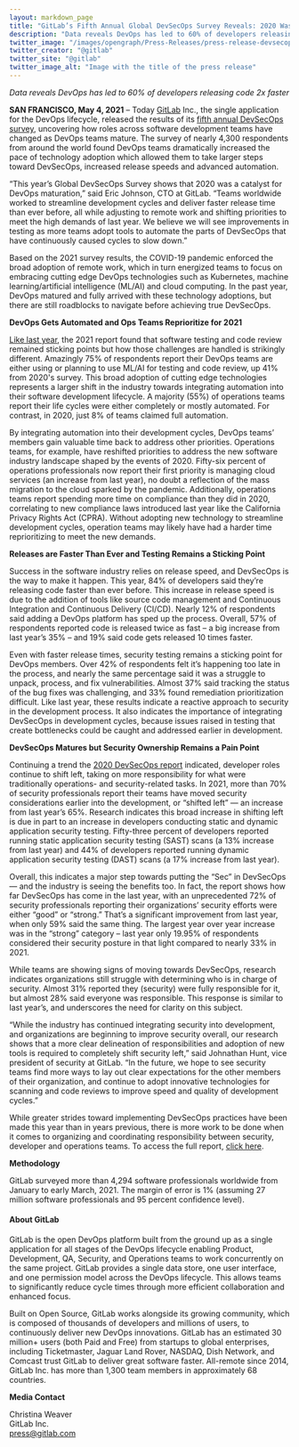 ```yaml
---
layout: markdown_page
title: "GitLab’s Fifth Annual Global DevSecOps Survey Reveals: 2020 Was Catalyst for DevOps Tool Adoption"
description: "Data reveals DevOps has led to 60% of developers releasing code 2x faster "
twitter_image: "/images/opengraph/Press-Releases/press-release-devsecops-survey-2021.png"
twitter_creator: "@gitlab"
twitter_site: "@gitlab"
twitter_image_alt: "Image with the title of the press release"
---
```


_Data reveals DevOps has led to 60% of developers releasing code 2x faster_

**SAN FRANCISCO, May 4, 2021** – Today [GitLab](http://www.gitlab.com/) Inc., the single application for the DevOps lifecycle, released the results of its [fifth annual DevSecOps survey](https://about.gitlab.com/developer-survey/), uncovering how roles across software development teams have changed as DevOps teams mature. The survey of nearly 4,300 respondents from around the world found DevOps teams dramatically increased the pace of technology adoption which allowed them to take larger steps toward DevSecOps, increased release speeds and advanced automation. 

“This year’s Global DevSecOps Survey shows that 2020 was a catalyst for DevOps maturation,” said Eric Johnson, CTO at GitLab. “Teams worldwide worked to streamline development cycles and deliver faster release time than ever before, all while adjusting to remote work and shifting priorities to meet the high demands of last year. We believe we will see improvements in testing as more teams adopt tools to automate the parts of DevSecOps that have continuously caused cycles to slow down.”

Based on the 2021 survey results, the COVID-19 pandemic enforced the broad adoption of remote work, which in turn energized teams to focus on embracing cutting edge DevOps technologies such as Kubernetes, machine learning/artificial intelligence (ML/AI) and cloud computing. In the past year, DevOps matured and fully arrived with these technology adoptions, but there are still roadblocks to navigate before achieving true DevSecOps. 

**DevOps Gets Automated and Ops Teams Reprioritize for 2021**

[Like last year](https://about.gitlab.com/press/releases/2020-05-18-gitlab-fourth-annual-devsecops-survey.html), the 2021 report found that software testing and code review remained sticking points but how those challenges are handled is strikingly different.  Amazingly 75% of respondents report their DevOps teams are either using or planning to use ML/AI for testing and code review, up 41% from 2020's survey. This broad adoption of cutting edge technologies represents a larger shift in the industry towards integrating automation into their software development lifecycle. A majority (55%) of operations teams report their life cycles were either completely or mostly automated. For contrast, in 2020, just 8% of teams claimed full automation. 

By integrating automation into their development cycles, DevOps teams’ members gain valuable time back to address other priorities. Operations teams, for example, have reshifted priorities to address the new software industry landscape shaped by the events of 2020. Fifty-six percent of operations professionals now report their first priority is managing cloud services (an increase from last year), no doubt a reflection of the mass migration to the cloud sparked by the pandemic. Additionally, operations teams report spending more time on compliance than they did in 2020, correlating to new compliance laws introduced last year like the California Privacy Rights Act (CPRA). Without adopting new technology to streamline development cycles, operation teams may likely have had a harder time reprioritizing to meet the new demands. 

**Releases are Faster Than Ever and Testing Remains a Sticking Point**

Success in the software industry relies on release speed, and DevSecOps is the way to make it happen. This year, 84% of developers said they’re releasing code faster than ever before. This increase in release speed is due to the addition of tools like source code management and Continuous Integration and Continuous Delivery (CI/CD). Nearly 12% of respondents said adding a DevOps platform has sped up the process. Overall, 57% of respondents reported code is released twice as fast – a big increase from last year’s 35% – and 19% said code gets released 10 times faster. 

Even with faster release times, security testing remains a sticking point for DevOps members. Over 42% of respondents felt it’s happening too late in the process, and nearly the same percentage said it was a struggle to unpack, process, and fix vulnerabilities. Almost 37% said tracking the status of the bug fixes was challenging, and 33% found remediation prioritization difficult. Like last year, these results indicate a reactive approach to security in the development process. It also indicates the importance of integrating DevSecOps in development cycles, because issues raised in testing that create bottlenecks could be caught and addressed earlier in development. 

**DevSecOps Matures but Security Ownership Remains a Pain Point**

Continuing a trend the [2020 DevSecOps report](https://about.gitlab.com/press/releases/2020-05-18-gitlab-fourth-annual-devsecops-survey.html) indicated, developer roles continue to shift left, taking on more responsibility for what were traditionally operations- and security-related tasks. In 2021, more than 70% of security professionals report their teams have moved security considerations earlier into the development, or “shifted left” — an increase from last year’s 65%. Research indicates this broad increase in shifting left is due in part to an increase in developers conducting static and dynamic application security testing. Fifty-three percent of developers reported running static application security testing (SAST) scans (a 13% increase from last year) and 44% of developers reported running dynamic application security testing (DAST) scans (a 17% increase from last year). 

Overall, this indicates a major step towards putting the “Sec” in DevSecOps — and the industry is seeing the benefits too. In fact, the report shows how far DevSecOps has come in the last year, with an unprecedented 72% of security professionals reporting their organizations’ security efforts were either “good” or “strong.” That’s a significant improvement from last year, when only 59% said the same thing. The largest year over year increase was in the “strong” category – last year only 19.95% of respondents considered their security posture in that light compared to nearly 33% in 2021. 

While teams are showing signs of moving towards DevSecOps, research indicates organizations still struggle with determining who is in charge of security. Almost 31% reported they (security) were fully responsible for it, but almost 28% said everyone was responsible. This response is similar to last year’s, and underscores the need for clarity on this subject. 

“While the industry has continued integrating security into development, and organizations are beginning to improve security overall, our research shows that a more clear delineation of responsibilities and adoption of new tools is required to completely shift security left,” said Johnathan Hunt, vice president of security at GitLab. “In the future, we hope to see security teams find more ways to lay out clear expectations for the other members of their organization, and continue to adopt innovative technologies for scanning and code reviews to improve speed and quality of development cycles.”

While greater strides toward implementing DevSecOps practices have been made this year than in years previous, there is more work to be done when it comes to organizing and coordinating responsibility between security, developer and operations teams. To access the full report, [click here](https://about.gitlab.com/developer-survey/).

**Methodology**

GitLab surveyed more than 4,294 software professionals worldwide from January to early March, 2021. The margin of error is 1% (assuming 27 million software professionals and 95 percent confidence level).

#### About GitLab

GitLab is the open DevOps platform built from the ground up as a single application for all stages of the DevOps lifecycle enabling Product, Development, QA, Security, and Operations teams to work concurrently on the same project. GitLab provides a single data store, one user interface, and one permission model across the DevOps lifecycle. This allows teams to significantly reduce cycle times through more efficient collaboration and enhanced focus.

Built on Open Source, GitLab works alongside its growing community, which is composed of thousands of developers and millions of users, to continuously deliver new DevOps innovations. GitLab has an estimated 30 million+ users (both Paid and Free) from startups to global enterprises, including Ticketmaster, Jaguar Land Rover, NASDAQ, Dish Network, and Comcast trust GitLab to deliver great software faster. All-remote since 2014, GitLab Inc. has more than 1,300 team members in approximately 68 countries.

**Media Contact**

Christina Weaver \
GitLab Inc. \
[press@gitlab.com](mailto:press@gitlab.com) 

